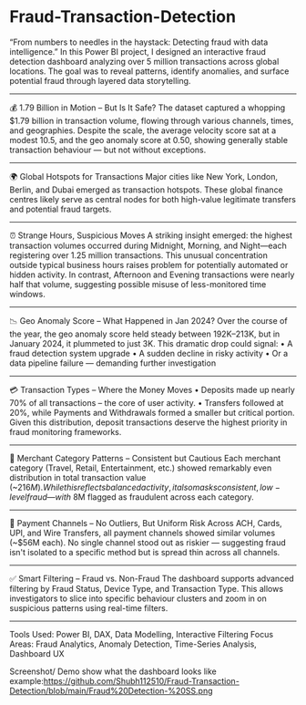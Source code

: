 # Fraud-Transaction-Detection
“From numbers to needles in the haystack: Detecting fraud with data intelligence.”
In this Power BI project, I designed an interactive fraud detection dashboard analyzing over 5 million transactions across global locations. The goal was to reveal patterns, identify anomalies, and surface potential fraud through layered data storytelling.
________________________________________
💰 1.79 Billion in Motion – But Is It Safe?
The dataset captured a whopping $1.79 billion in transaction volume, flowing through various channels, times, and geographies. Despite the scale, the average velocity score sat at a modest 10.5, and the geo anomaly score at 0.50, showing generally stable transaction behaviour — but not without exceptions.
________________________________________
🌍 Global Hotspots for Transactions
Major cities like New York, London, Berlin, and Dubai emerged as transaction hotspots. These global finance centres likely serve as central nodes for both high-value legitimate transfers and potential fraud targets.
________________________________________
⏰ Strange Hours, Suspicious Moves
A striking insight emerged: the highest transaction volumes occurred during Midnight, Morning, and Night—each registering over 1.25 million transactions. This unusual concentration outside typical business hours raises problem for potentially automated or hidden activity.
In contrast, Afternoon and Evening transactions were nearly half that volume, suggesting possible misuse of less-monitored time windows.
________________________________________
📉 Geo Anomaly Score – What Happened in Jan 2024?
Over the course of the year, the geo anomaly score held steady between 192K–213K, but in January 2024, it plummeted to just 3K. This dramatic drop could signal:
•	A fraud detection system upgrade
•	A sudden decline in risky activity
•	Or a data pipeline failure — demanding further investigation
________________________________________
💳 Transaction Types – Where the Money Moves
•	Deposits made up nearly 70% of all transactions – the core of user activity.
•	Transfers followed at 20%, while Payments and Withdrawals formed a smaller but critical portion.
Given this distribution, deposit transactions deserve the highest priority in fraud monitoring frameworks.
________________________________________
🏪 Merchant Category Patterns – Consistent but Cautious
Each merchant category (Travel, Retail, Entertainment, etc.) showed remarkably even distribution in total transaction value (~$216M). While this reflects balanced activity, it also masks consistent, low-level fraud — with ~$8M flagged as fraudulent across each category.
________________________________________
💸 Payment Channels – No Outliers, But Uniform Risk
Across ACH, Cards, UPI, and Wire Transfers, all payment channels showed similar volumes (~$56M each). No single channel stood out as riskier — suggesting fraud isn't isolated to a specific method but is spread thin across all channels.
________________________________________
✅ Smart Filtering – Fraud vs. Non-Fraud
The dashboard supports advanced filtering by Fraud Status, Device Type, and Transaction Type. This allows investigators to slice into specific behaviour clusters and zoom in on suspicious patterns using real-time filters.
________________________________________
Tools Used: Power BI, DAX, Data Modelling, Interactive Filtering
Focus Areas: Fraud Analytics, Anomaly Detection, Time-Series Analysis, Dashboard UX

Screenshot/ Demo show what the dashboard looks like example:https://github.com/Shubh112510/Fraud-Transaction-Detection/blob/main/Fraud%20Detection-%20SS.png
